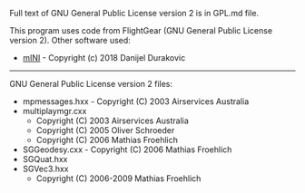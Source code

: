 Full text of GNU General Public License version 2 is in GPL.md file.

This program uses code from FlightGear (GNU General Public License version 2).
Other software used:
- [mINI](https://github.com/pulzed/mINI) - Copyright (c) 2018 Danijel Durakovic

--------------------------------------------------------------------------

GNU General Public License version 2 files:
- mpmessages.hxx - Copyright (C) 2003  Airservices Australia
- multiplaymgr.cxx
    - Copyright (C) 2003  Airservices Australia
    - Copyright (C) 2005  Oliver Schroeder
    - Copyright (C) 2006  Mathias Froehlich
- SGGeodesy.cxx - Copyright (C) 2006  Mathias Froehlich
- SGQuat.hxx
- SGVec3.hxx
    - Copyright (C) 2006-2009  Mathias Froehlich
